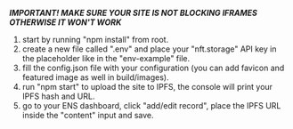 **_IMPORTANT! MAKE SURE YOUR SITE IS NOT BLOCKING IFRAMES OTHERWISE IT WON'T WORK_**

1. start by running "npm install" from root.
2. create a new file called ".env" and place your "nft.storage" API key in the placeholder like in the "env-example" file.
3. fill the config.json file with your configuration (you can add favicon and featured image as well in build/images).
4. run "npm start" to upload the site to IPFS, the console will print your IPFS hash and URL.
5. go to your ENS dashboard, click "add/edit record", place the IPFS URL inside the "content" input and save.

